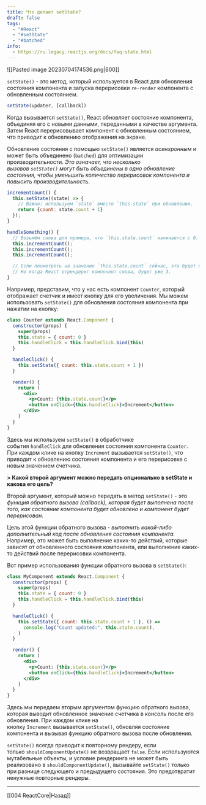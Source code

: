 ```yaml
---
title: Что делает setState?
draft: false
tags:
  - "#React"
  - "#setState"
  - "#batched"
info:
  - https://ru.legacy.reactjs.org/docs/faq-state.html
---
```

![[Pasted image 20230704174536.png|600]]

`setState()` - это метод, который используется в React для обновления состояния компонента и запуска перерисовки `re-render` компонента с обновленным состоянием.

```jsx
setState(updater, [callback])
```

Когда вызывается `setState()`, React обновляет состояние компонента, объединяя его с новыми данными, переданными в качестве аргумента. Затем React перерисовывает компонент с обновленным состоянием, что приводит к обновлению отображения на экране.

Обновление состояния с помощью `setState()` является _асинхронным_ и может быть объединено (`batched`) для оптимизации производительности. _Это означает, что несколько вызовов `setState()` могут быть объединены в одно обновление состояния, чтобы уменьшить количество перерисовок компонента и повысить производительность_.

```jsx
incrementCount() {
  this.setState((state) => {
    // Важно: используем `state` вместо `this.state` при обновлении.
    return {count: state.count + 1}
  });
}

handleSomething() {
  // Возьмём снова для примера, что `this.state.count` начинается с 0.
  this.incrementCount();
  this.incrementCount();
  this.incrementCount();

  // Если посмотреть на значение `this.state.count` сейчас, это будет по-прежнему 0.
  // Но когда React отрендерит компонент снова, будет уже 3.
}
```

Например, представим, что у нас есть компонент `Counter`, который отображает счетчик и имеет кнопку для его увеличения. Мы можем использовать `setState()` для обновления состояния компонента при нажатии на кнопку:

```jsx
class Counter extends React.Component {
  constructor(props) {
    super(props)
    this.state = { count: 0 }
    this.handleClick = this.handleClick.bind(this)
  }

  handleClick() {
    this.setState({ count: this.state.count + 1 })
  }

  render() {
    return (
      <div>
        <p>Count: {this.state.count}</p>
        <button onClick={this.handleClick}>Increment</button>
      </div>
    )
  }
}
```

Здесь мы используем `setState()` в обработчике события `handleClick` для обновления состояния компонента `Counter`. При каждом клике на кнопку `Increment` вызывается `setState()`, что приводит к обновлению состояния компонента и его перерисовке с новым значением счетчика.

**> Какой второй аргумент можно передать опционально в setState и какова его цель?**

Второй аргумент, который можно передать в метод `setState()` - это _функция обратного вызова (callback), которая будет выполнена после того, как состояние компонента будет обновлено и компонент будет перерисован._

Цель этой функции обратного вызова - _выполнить какой-либо дополнительный код после обновления состояния компонента._ Например, это может быть выполнение каких-то действий, которые зависят от обновленного состояния компонента, или выполнение каких-то действий после перерисовки компонента.

Вот пример использования функции обратного вызова в `setState()`:

```jsx
class MyComponent extends React.Component {
  constructor(props) {
    super(props)
    this.state = { count: 0 }
    this.handleClick = this.handleClick.bind(this)
  }

  handleClick() {
    this.setState({ count: this.state.count + 1 }, () =>
      console.log("Count updated:", this.state.count),
    )
  }

  render() {
    return (
      <div>
        <p>Count: {this.state.count}</p>
        <button onClick={this.handleClick}>Increment</button>
      </div>
    )
  }
}
```

Здесь мы передаем вторым аргументом функцию обратного вызова, которая выводит обновленное значение счетчика в консоль после его обновления. При каждом клике на кнопку `Increment` вызывается `setState()`, обновляя состояние компонента и вызывая функцию обратного вызова после обновления.

`setState()` всегда приводит к повторному рендеру, если только `shouldComponentUpdate()` не возвращает `false`. Если используются мутабельные объекты, и условие рендеринга не может быть реализовано в `shouldComponentUpdate()`, вызывайте `setState()` только при разнице следующего и предыдущего состояния. Это предотвратит ненужные повторные рендеры.

---

[[004 ReactCore|Назад]]